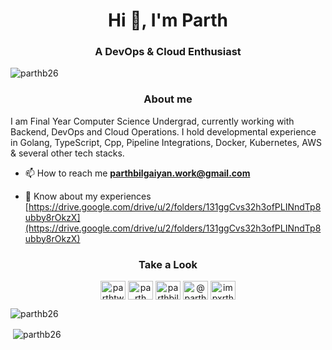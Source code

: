 <h1 align="center">Hi 👋, I'm Parth </h1>
<h3 align="center">A DevOps & Cloud Enthusiast</h3>


<p align="left"> <img src="https://komarev.com/ghpvc/?username=parthb26&label=Profile%20views&color=0e75b6&style=flat" alt="parthb26" /> </p>
<h3 align="center"> About me </h3>
I am Final Year Computer Science Undergrad, currently working with Backend, DevOps and Cloud Operations. I hold developmental experience in Golang, TypeScript, Cpp, Pipeline Integrations, Docker, Kubernetes, AWS & several other tech stacks.

- 📫 How to reach me **parthbilgaiyan.work@gmail.com**

- 📄 Know about my experiences [https://drive.google.com/drive/u/2/folders/131ggCvs32h3ofPLINndTp8ubby8rOkzX](https://drive.google.com/drive/u/2/folders/131ggCvs32h3ofPLINndTp8ubby8rOkzX)

<h3 align="center">Take a Look</h3>
<p align="center">
<a href="https://twitter.com/parthtweeets" target="blank"><img align="center" src="https://raw.githubusercontent.com/rahuldkjain/github-profile-readme-generator/master/src/images/icons/Social/twitter.svg" alt="parthtweeets" height="30" width="40" /></a>
<a href="https://linkedin.com/in/parth bilgaiyan" target="blank"><img align="center" src="https://raw.githubusercontent.com/rahuldkjain/github-profile-readme-generator/master/src/images/icons/Social/linked-in-alt.svg" alt="parth bilgaiyan" height="30" width="40" /></a>
<a href="https://instagram.com/parthbilgaiyan" target="blank"><img align="center" src="https://raw.githubusercontent.com/rahuldkjain/github-profile-readme-generator/master/src/images/icons/Social/instagram.svg" alt="parthbilgaiyan" height="30" width="40" /></a>
<a href="https://medium.com/@parth bilgaiyan" target="blank"><img align="center" src="https://raw.githubusercontent.com/rahuldkjain/github-profile-readme-generator/master/src/images/icons/Social/medium.svg" alt="@parth bilgaiyan" height="30" width="40" /></a>
<a href="https://www.leetcode.com/impxrth" target="blank"><img align="center" src="https://raw.githubusercontent.com/rahuldkjain/github-profile-readme-generator/master/src/images/icons/Social/leet-code.svg" alt="impxrth" height="30" width="40" /></a>
</p>




<p><img align="center" src="https://github-readme-stats.vercel.app/api/top-langs?username=parthb26&show_icons=true&locale=en&layout=compact" alt="parthb26" /></p>

<p>&nbsp;<img align="center" src="https://github-readme-stats.vercel.app/api?username=parthb26&show_icons=true&locale=en" alt="parthb26" /></p>
